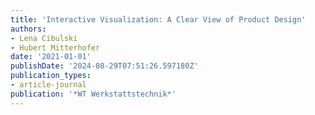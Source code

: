 ```yaml
---
title: 'Interactive Visualization: A Clear View of Product Design'
authors:
- Lena Cibulski
- Hubert Mitterhofer
date: '2021-01-01'
publishDate: '2024-08-29T07:51:26.597180Z'
publication_types:
- article-journal
publication: '*WT Werkstattstechnik*'
---
```

